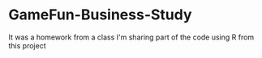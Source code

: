 # GameFun-Business-Study
It was a homework from a class
I'm sharing part of the code using R from this project
